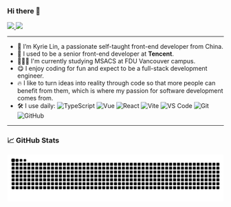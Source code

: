 ### Hi there 👋

<p>
  <a href="https://stackoverflow.com/users/13625125/kyrielin">
    <img src="https://img.shields.io/badge/-kyrielin-f48024?style=flat-square&labelColor=f48024&logo=stackoverflow&logoColor=white&link=https://stackoverflow.com/users/13625125/kyrielin">
   <a/>
  <a href="https://www.linkedin.com/in/kyrie-lin/">
    <img src="https://img.shields.io/badge/-kyrielin-blue?style=flat-square&logo=Linkedin&logoColor=white&link=https://www.linkedin.com/in/kyrie-lin/">
  <a/>
</p>

-------
- 🔭 I’m Kyrie Lin, a passionate self-taught front-end developer from China.
- 🏢 I used to be a senior front-end developer at **Tencent**.
- 🧑🏻‍💻 I'm currently studying MSACS at FDU Vancouver campus.
- 😋 I enjoy coding for fun and expect to be a full-stack development engineer.
- 🔥 I like to turn ideas into reality through code so that more people can benefit from them, which is where my passion for software development comes from.
- 🛠️ I use daily:
  ![TypeScript](https://img.shields.io/badge/-Typescript-black?style=plastic&logo=typescript)
  ![Vue](https://img.shields.io/badge/-Vue-3b2e5a?style=plastic&logo=vue.js)
  ![React](https://img.shields.io/badge/-React-3b2e5a?style=plastic&logo=react)
  ![Vite](https://img.shields.io/badge/-Vite-3b2e5a?style=plastic&logo=vite)
  ![VS Code](https://img.shields.io/badge/-VS%20Code-007ACC?style=plastic&logo=visual-studio-code)
  ![Git](https://img.shields.io/badge/-Git-black?style=plastic&logo=git)
  ![GitHub](https://img.shields.io/badge/-GitHub-181717?style=plastic&logo=github)
-------

### 📈 GitHub Stats

<picture>
  <source media="(prefers-color-scheme: dark)" srcset="https://raw.githubusercontent.com/honkinglin/honkinglin/output/github-snake-dark.svg">
  <source media="(prefers-color-scheme: light)" srcset="https://raw.githubusercontent.com/honkinglin/honkinglin/output/github-snake.svg">
  <img alt="github contribution grid snake animation" src="https://raw.githubusercontent.com/honkinglin/honkinglin/output/github-snake.svg">
</picture>
